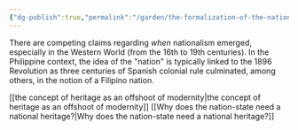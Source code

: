 ```yaml
---
{"dg-publish":true,"permalink":"/garden/the-formalization-of-the-nation-state-and-the-rise-of-nationalism/","created":"2024-06-18T15:27:02.160+08:00","updated":"2024-07-22T15:01:24.789+08:00"}
---
```



There are competing claims regarding *when* nationalism emerged, especially in the Western World (from the 16th to 19th centuries). In the Philippine context, the idea of the "nation" is typically linked to the 1896 Revolution as three centuries of Spanish colonial rule culminated, among others, in the notion of a Filipino nation.

[[the concept of heritage as an offshoot of modernity\|the concept of heritage as an offshoot of modernity]]
[[Why does the nation-state need a national heritage?\|Why does the nation-state need a national heritage?]]


